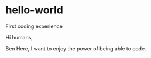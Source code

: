 # hello-world
First coding experience

Hi humans,

Ben Here, I want to enjoy the power of being able to code.
